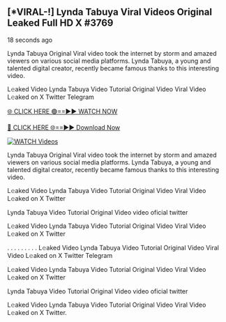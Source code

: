 ## [*VIRAL-!] Lynda Tabuya Viral Videos Original Leaked Full HD X #3769

18 seconds ago

Lynda Tabuya Original Viral video took the internet by storm and amazed viewers on various social media platforms. Lynda Tabuya, a young and talented digital creator, recently became famous thanks to this interesting video.

L𝚎aked Video Lynda Tabuya Video Tutorial Original Video Viral Video L𝚎aked on X Twitter Telegram

[🌐 CLICK HERE 🟢==►► WATCH NOW](https://russelviper69.blogspot.com/p/viral-tv.html)

[🔴 CLICK HERE 🌐==►► Download Now](https://russelviper69.blogspot.com/p/viral-tv.html)

[![WATCH Videos](https://i.imgur.com/dJHk4Zq.gif)](https://russelviper69.blogspot.com/p/viral-tv.html)

Lynda Tabuya Original Viral video took the internet by storm and amazed viewers on various social media platforms. Lynda Tabuya, a young and talented digital creator, recently became famous thanks to this interesting video.

L𝚎aked Video Lynda Tabuya Video Tutorial Original Video Viral Video L𝚎aked on X Twitter

Lynda Tabuya Video Tutorial Original Video video oficial twitter

L𝚎aked Video Lynda Tabuya Video Tutorial Original Video Viral Video L𝚎aked on X Twitter

. . . . . . . . . L𝚎aked Video Lynda Tabuya Video Tutorial Original Video Viral Video L𝚎aked on X Twitter Telegram

L𝚎aked Video Lynda Tabuya Video Tutorial Original Video Viral Video L𝚎aked on X Twitter

Lynda Tabuya Video Tutorial Original Video video oficial twitter

L𝚎aked Video Lynda Tabuya Video Tutorial Original Video Viral Video L𝚎aked on X Twitter.
